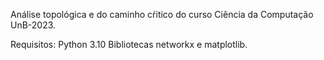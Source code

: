 Análise topológica e do caminho cŕitico do curso Ciência da Computação UnB-2023.

Requisitos:
  Python 3.10
  Bibliotecas networkx e matplotlib.
